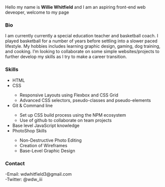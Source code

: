 <p>Hello my name is <b>Willie Whitfield</b> and I am an aspiring front-end web deveoper, welcome to my page</p>

<h3>Bio</h3>
I am currently currently a special education teacher and basketball coach. I played basketball for a number of years before settling into a slower paced lifestyle. My hobbies includes learning graphic design, gaming, dog training, and cooking. I’m looking to collaborate on some simple websites/projects to further develop my skills as I try to make a career transition.

<h3>Skills</h3>
  <ul>
    <li>HTML</li>
    <li>CSS</li>
      <ul>
        <li>Responsive Layouts using Flexbox and CSS Grid</li>
        <li>Advanced CSS selectors, pseudo-classes and pseudo-elements</li>
      </ul>
    <li>Git & Command line</li>
      <ul>
        <li>Set up CSS build process using the NPM ecosystem</li>
        <li>Use of github to collaborate on team projects</li>
      </ul>
  <li>Base level JavaScript knowledge</li>
  <li>PhotoShop Skills</li>
    <ul>
      <li>Non-Destructive Photo Editing</li>
      <li>Creation of Wireframes</li>
      <li>Base-Level Graphic Design</li>
    </ul>
  </ul>
    
<h3>Contact</h3>
-Email: wdwhitfield3@gmail.com<br>
-Twitter: @wdw_iii<br>

<!---
wdwiii/wdwiii is a ✨ special ✨ repository because its `README.md` (this file) appears on your GitHub profile.
You can click the Preview link to take a look at your changes.
--->
